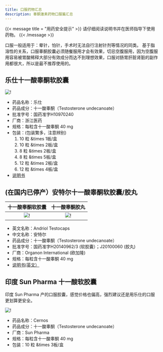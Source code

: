 ```yaml
---
title: 口服药物汇总
description: 睾酮激素药物口服篇汇总
---
```


{{< message title = "用药安全提示" >}}
请仔细阅读说明书并在医师指导下使用药物。
{{< /message >}}

口服一般适用于：晕针，怕针，手术时无法自行注射针剂等情况的同类。
基于脂溶性的关系，口服睾酮胶囊必须随餐服用才会有效果，切忌空腹服用，因为空腹服用容易被胃酸稀释大部分有效成分而达不到理想效果，口服对肠胃肝脏肾脏的副作用都很大，所以是最不推荐使用的。

## 乐仕十一酸睾酮软胶囊

![!](/images/medicine/pill/leshi.png)

- 药品名称：乐仕
- 药品成分：十一酸睾酮（Testosterone undecanoate）
- 批准字号：国药准字H10970240
- 厂商：浙江医药
- 规格：每粒含十一酸睾酮 40 mg
- 包装：(包装繁多，注意辨别)
  1. 10 粒 &times 1板/盒
  1. 10 粒 &times 2板/盒
  1. 8 粒 &times 2板/盒
  1. 8 粒 &times 5板/盒
  1. 12 粒 &times 2板/盒
  1. 12 粒 &times 4板/盒
- [说明书](https://www.zmc.top/upload/2024/03/06/170968417523016r787.pdf)

## (在国内已停产）安特尔十一酸睾酮软胶囊/胶丸

|            十一酸睾酮软胶囊             |              十一酸睾酮胶丸               |
| :-------------------------------------: | :---------------------------------------: |
| ![!](/images/medicine/pill/andriol.png) | ![!](/images/medicine/pill/andriol_1.png) |
 
- 英文名称：Andriol Testocaps
- 中文名称：安特尔
- 药品成分：十一酸睾酮（Testosterone undecanoate）
- 批准字号：国药准字H20140962/3 (软胶囊）；J20100060 (胶丸)
- 厂商：Organon International (欧加隆)
- 规格：每粒含十一酸睾酮 40 mg
- [说明书(英文）](https://www.nps.org.au/assets/medicines/7146260b-9034-4b4e-bf2a-a53300fec6fd-reduced.pdf)

## 印度 Sun Pharma 十一酸软胶囊

印度 Sun Pharma 产的口服胶囊，感觉价格也偏高，强烈建议还是用乐仕的口服更划算更安全。

![!](/images/medicine/pill/cernos.png)

- 药品名称：Cernos
- 药品成分：十一酸睾酮（Testosterone undecanoate）
- 厂商：Sun Pharma
- 规格：每粒含十一酸睾酮 40 mg
- 包装：10 粒 &times 3板/盒
